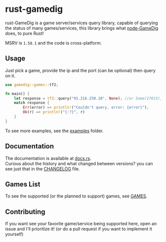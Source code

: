 # rust-gamedig
rust-GameDig is a game server/services query library, capable of querying the status of many games/services, this library brings what [node-GameDig](https://github.com/gamedig/node-gamedig) does, to pure Rust!  

MSRV is `1.58.1` and the code is cross-platform.

## Usage
Just pick a game, provide the ip and the port (can be optional) then query on it.
```rust
use gamedig::games::tf2;

fn main() {
    let response = tf2::query("91.216.250.10", None); //or Some(27015), None is the default protocol port
    match response {
        Err(error) => println!("Couldn't query, error: {error}"),
        Ok(r) => println!("{:?}", r)
    }
}
```
To see more examples, see the [examples](examples) folder.

## Documentation
The documentation is available at [docs.rs](https://docs.rs/gamedig/latest/gamedig/).  
Curious about the history and what changed between versions? you can see just that in the [CHANGELOG](CHANGELOG.md) file.

## Games List
To see the supported (or the planned to support) games, see [GAMES](GAMES.md).

## Contributing
If you want see your favorite game/service being supported here, open an issue and I'll prioritize it! (or do a pull request if you want to implement it yourself)
